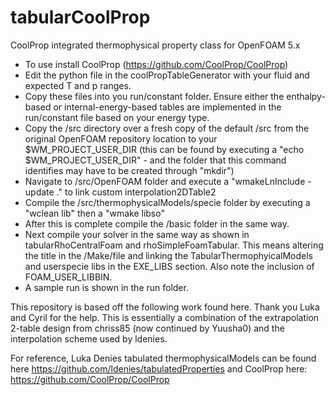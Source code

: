# tabularCoolProp
CoolProp integrated thermophysical property class for OpenFOAM 5.x

 - To use install CoolProp (https://github.com/CoolProp/CoolProp) 
 - Edit the python file in the coolPropTableGenerator with your fluid and expected T and p ranges.
 - Copy these files into you run/constant folder. Ensure either the enthalpy-based or internal-energy-based tables are implemented in the run/constant file based on your energy type.
 - Copy the /src directory over a fresh copy of the default /src from the original OpenFOAM repository location to your $WM_PROJECT_USER_DIR (this can be found by executing a "echo $WM_PROJECT_USER_DIR" - and the folder that this command identifies may have to be created through "mkdir")
 - Navigate to /src/OpenFOAM folder and execute a "wmakeLnInclude -update ." to link custom interpolation2DTable2
 - Compile the /src/thermophysicalModels/specie folder by executing a "wclean lib" then a "wmake libso"
 - After this is complete compile the /basic folder in the same way.
 - Next compile your solver in the same way as shown in tabularRhoCentralFoam and rhoSimpleFoamTabular. This means altering the title in the /Make/file  and linking the TabularThermophyicalModels and userspecie libs in the EXE_LIBS section. Also note the inclusion of FOAM_USER_LIBBIN.
 - A sample run is shown in the run folder. 

This repository is based off the following work found here. Thank you Luka and Cyril for the help. This is essentially a combination of the extrapolation 2-table design from chriss85 (now continued by Yuusha0) and the interpolation scheme used by ldenies.

For reference, Luka Denies tabulated thermophysicalModels can be found here https://github.com/ldenies/tabulatedProperties and CoolProp here: https://github.com/CoolProp/CoolProp 

